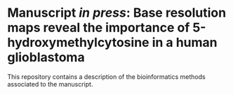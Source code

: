 # Manuscript *in press*: Base resolution maps reveal the importance of 5-hydroxymethylcytosine in a human glioblastoma

This repository contains a description of the bioinformatics methods associated to the manuscript.
